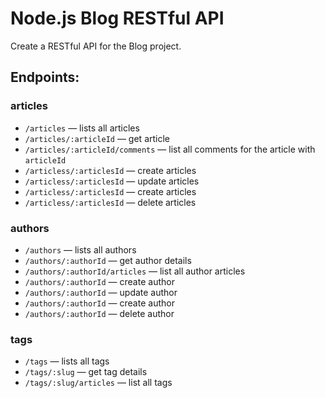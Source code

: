 # Node.js Blog RESTful API

Create a RESTful API for the Blog project.

## Endpoints:

### articles

- `/articles` — lists all articles 
- `/articles/:articleId` — get article
- `/articles/:articleId/comments` — list all comments for the article with `articleId`
- `/articless/:articlesId` — create articles
- `/articless/:articlesId` — update articles
- `/articless/:articlesId` — create articles
- `/articless/:articlesId` — delete articles

### authors
- `/authors` — lists all authors
- `/authors/:authorId` — get author details
- `/authors/:authorId/articles` — list all author articles
- `/authors/:authorId` — create author
- `/authors/:authorId` — update author
- `/authors/:authorId` — create author
- `/authors/:authorId` — delete author

### tags
- `/tags` — lists all tags
- `/tags/:slug` — get tag details
- `/tags/:slug/articles` — list all tags
